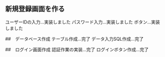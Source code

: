 ## 新規登録画面を作る
ユーザーIDの入力...実装しました
パスワード入力...実装しました
ボタン...実装しました

##　データベース作成
テーブル作成...完了
データ入力SQL作成...完了

##　ログイン画面作成
認証作業の実装...完了
ログインボタン作成...完了